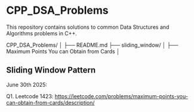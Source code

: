 # CPP_DSA_Problems
This repository contains solutions to common Data Structures and Algorithms problems in C++.

CPP_DSA_Problems/
│
├── README.md
├── sliding_window/
│   ├── Maximum Points You can Obtain from Cards
│   


## Sliding Window Pattern

June 30th 2025:

Q1. Leetcode 1423: https://leetcode.com/problems/maximum-points-you-can-obtain-from-cards/description/

